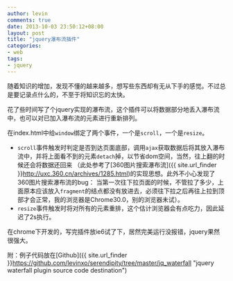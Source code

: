 ```yaml
---
author: levin
comments: true
date: 2013-10-03 23:50:12+08:00
layout: post
title: "jquery瀑布流插件"
categories:
- web
tags:
- jquery
---
```


随着知识的增加，发现不懂的越来越多，想写些东西却有无从下手的感觉。不过总是要记录点什么的，不至于将知识忘的太快。<!-- more -->

花了些时间写了个jquery实现的瀑布流，这个插件可以将数据部分地丢入瀑布流中，也可以对已加入瀑布流的元素进行重新排列。

在index.html中给`window`绑定了两个事件，一个是`scroll`，一个是`resize`。

* `scroll`事件触发时判定是否到达页面底部，调用`ajax`获取数据后将其放入瀑布流中，并将上面看不到的元素`detach`掉，以节省dom空间，当然，往上翻的时候还会将数据还回来
    （此处参考了[360图片搜索瀑布流]({{ site.url_finder }}http://uxc.360.cn/archives/1285.html)的实现思想。此外不小心发现了360图片搜索瀑布流的bug：
    当第一次往下拉页面的时候，不管拉了多少，上面原本应该放入`fragment`的结点都没有放进去，必须往下拉之后再往上拉到顶部才会正常，我的浏览器是Chrome30.0，别的浏览器未试）。
* `resize`事件触发时将对所有的元素重排，这个估计浏览器会有点吃力，因此延迟了2s执行。

在chrome下开发的，写完插件放ie6试了下，居然完美运行没报错，jquery果然很强大。

附：例子代码放在[Github]({{ site.url_finder }}https://github.com/levinxo/serendipity/tree/master/jq_waterfall "jquery waterfall plugin source code destination")

